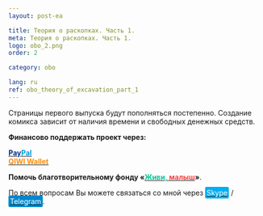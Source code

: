 ```yaml
---
layout: post-ea

title: Теория о раскопках. Часть 1.
meta: Теория о раскопках. Часть 1.
logo: obo_2.png
order: 2

category: obo

lang: ru
ref: obo_theory_of_excavation_part_1
---
```


Страницы первого выпуска будут пополняться постепенно. Создание комикса зависит от наличия времени и свободных денежных средств.



**Финансово поддержать проект через:**

**<a href="https://www.paypal.com/cgi-bin/webscr?cmd=_s-xclick&hosted_button_id=T3KLFW2TE8SJC&source=url" target="_blank"><span style="color:#003087">Pay</span><span style="color:#009cde">Pal</span></a>**  
**<a href="https://qiwi.com/n/CHUTKOY" target="_blank"><span style="color:#ff8d00">QIWI&nbsp;Wallet</span></a>**

**Помочь благотворительному фонду «<a href="https://fondzhivimalysh.ru/" target="_blank"><span style="color:#02c794">Живи,</span><span style="color:#f7423e">&nbsp;малыш</span></a>»**.

По всем вопросам Вы можете связаться со мной через <a href="skype:chutkoy89?call" target="_blank"><span style="background-color:#00aff0; color:white; padding:3px; border-radius: 3px">Skype</span></a> / <a href="https://t.me/chutkoy" target="_blank"><span style="background-color:#0088cc; color:white; padding:3px; border-radius: 3px">Telegram</span></a>.

<a data-fancybox="gallery" href="/img/obo/Theory_of_excavation_Part_1/theory_of_excavation_part_1_page_1.png"><img src="/img/obo/Theory_of_excavation_Part_1/theory_of_excavation_part_1_page_1.png" alt=""></a>
